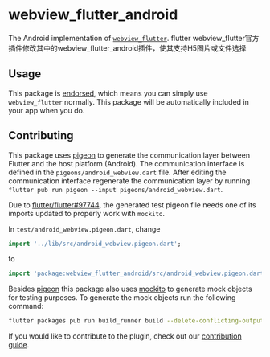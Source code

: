 # webview\_flutter\_android

The Android implementation of [`webview_flutter`][1].
flutter webview_flutter官方插件修改其中的webview_flutter_android插件，使其支持H5图片或文件选择

## Usage

This package is [endorsed][2], which means you can simply use `webview_flutter`
normally. This package will be automatically included in your app when you do.

## Contributing

This package uses [pigeon][3] to generate the communication layer between Flutter and the host
platform (Android). The communication interface is defined in the `pigeons/android_webview.dart`
file. After editing the communication interface regenerate the communication layer by running
`flutter pub run pigeon --input pigeons/android_webview.dart`.

Due to [flutter/flutter#97744](https://github.com/flutter/flutter/issues/97744), the generated test
pigeon file needs one of its imports updated to properly work with `mockito`.

In `test/android_webview.pigeon.dart`, change

```dart
import '../lib/src/android_webview.pigeon.dart';
```

to

```dart
import 'package:webview_flutter_android/src/android_webview.pigeon.dart';
```

Besides [pigeon][3] this package also uses [mockito][4] to generate mock objects for testing
purposes. To generate the mock objects run the following command:
```bash
flutter packages pub run build_runner build --delete-conflicting-outputs
```

If you would like to contribute to the plugin, check out our [contribution guide][5].

[1]: https://pub.dev/packages/webview_flutter
[2]: https://flutter.dev/docs/development/packages-and-plugins/developing-packages#endorsed-federated-plugin
[3]: https://pub.dev/packages/pigeon
[4]: https://pub.dev/packages/mockito
[5]: https://github.com/flutter/plugins/blob/main/CONTRIBUTING.md


